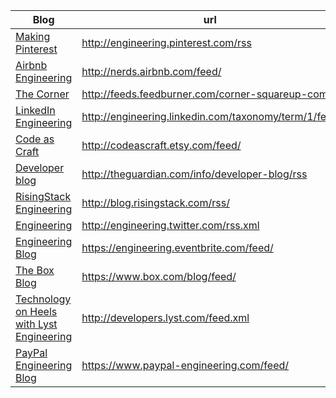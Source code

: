 
|Blog|url|Twitter|
|--|--|--|
|[Making Pinterest](http://engineering.pinterest.com/)|http://engineering.pinterest.com/rss||
|[Airbnb Engineering](http://nerds.airbnb.com)|http://nerds.airbnb.com/feed/||
|[The Corner](http://corner.squareup.com)|http://feeds.feedburner.com/corner-squareup-com||
|[LinkedIn Engineering](http://engineering.linkedin.com/blog)|http://engineering.linkedin.com/taxonomy/term/1/feed||
|[Code as Craft](https://codeascraft.com)|http://codeascraft.etsy.com/feed/||
|[Developer blog](http://www.theguardian.com/info/developer-blog)|http://theguardian.com/info/developer-blog/rss||
|[RisingStack Engineering](http://blog.risingstack.com/)|http://blog.risingstack.com/rss/||
|[Engineering](https://engineering.twitter.com)|http://engineering.twitter.com/rss.xml||
|[Engineering Blog](https://engineering.eventbrite.com)|https://engineering.eventbrite.com/feed/||
|[The Box Blog](https://www.box.com/)|https://www.box.com/blog/feed/||
|[Technology on Heels with Lyst Engineering](http://developers.lyst.com)|http://developers.lyst.com/feed.xml||
|[PayPal Engineering Blog](https://www.paypal-engineering.com)|https://www.paypal-engineering.com/feed/||
